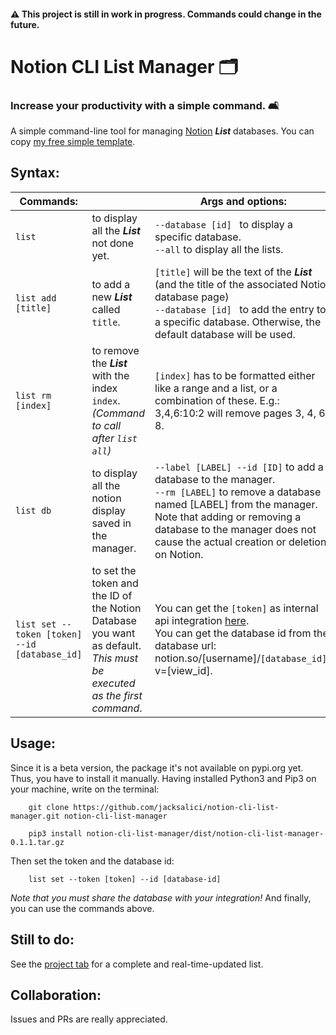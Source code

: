 
#### ⚠️ This project is still in work in progress. Commands could change in the future.


# Notion CLI List Manager 🗂
### Increase your productivity with a simple command. 🛋

A simple command-line tool for managing [Notion](http://notion.so) ___List___ databases. You can copy [my free simple template](https://jacksalici.notion.site/d75c9590dc8b4d62a6c65cbf3fdd1dfb?v=0e3782222f014d7bb3e44a87376e3cfb).


## Syntax:

| Commands:|    | Args and options:|
|---|---|---|
| `list` | to display all the ___List___ not done yet. | `--database [id] ` to display a specific database. <br> `--all` to display all the lists.
| `list add [title]` | to add a new ___List___ called `title`. |   `[title]` will be the text of the ___List___ (and the title of the associated Notion database page)  <br> `--database [id] ` to add the entry to a specific database. Otherwise, the default database will be used.| 
| `list rm [index]` | to remove the ___List___ with the index `index`.  <br> _(Command to call after `list all`)_| `[index]` has to be formatted either like a range and a list, or a combination of these. E.g.: 3,4,6:10:2 will remove pages 3, 4, 6, 8.
| `list db` | to display all the notion display saved in the manager. | `--label [LABEL] --id [ID]` to add a database to the manager. <br> `--rm [LABEL]` to remove a database named [LABEL] from the manager. Note that adding or removing a database to the manager does not cause the actual creation or deletion on Notion.
| `list set --token [token] --id [database_id]` | to set the token and the ID of the Notion Database you want as default. _This must be executed as the first command_. | You can get the `[token]` as internal api integration [here](https://www.notion.so/my-integrations). <br> You can get the database id from the database url: notion.so/[username]/`[database_id]`?v=[view_id].  | 
## Usage:

Since it is a beta version, the package it's not available on pypi.org yet. Thus, you have to install it manually.
Having installed Python3 and Pip3 on your machine, write on the terminal:

``` 
    git clone https://github.com/jacksalici/notion-cli-list-manager.git notion-cli-list-manager

    pip3 install notion-cli-list-manager/dist/notion-cli-list-manager-0.1.1.tar.gz

```

Then set the token and the database id:

```
    list set --token [token] --id [database-id]

``` 
_Note that you must share the database with your integration!_
And finally, you can use the commands above.


## Still to do:
See the [project tab](https://github.com/jacksalici/notion-cli-list-manager/projects/1) for a complete and real-time-updated list.

## Collaboration:
Issues and PRs are really appreciated. 


    